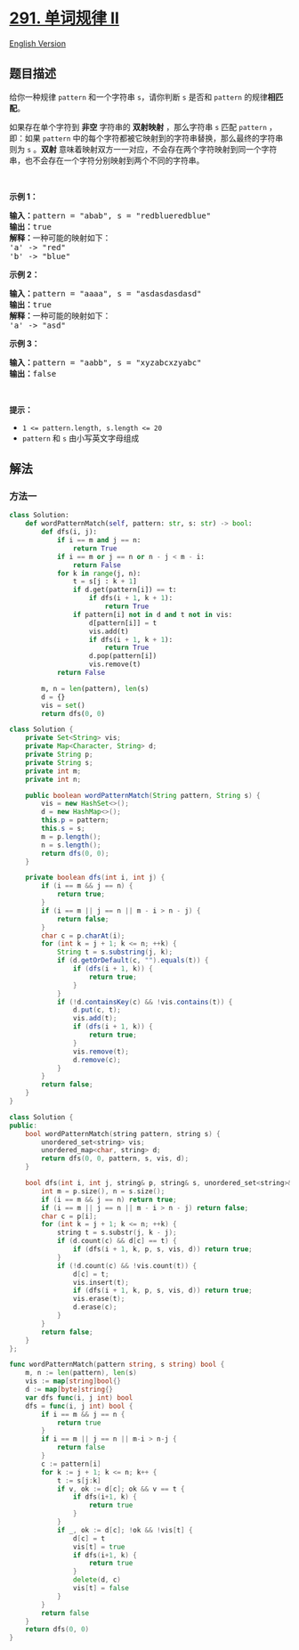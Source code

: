 # [291. 单词规律 II](https://leetcode.cn/problems/word-pattern-ii)

[English Version](/solution/0200-0299/0291.Word%20Pattern%20II/README_EN.md)

## 题目描述

<!-- 这里写题目描述 -->

<p>给你一种规律&nbsp;<code>pattern</code>&nbsp;和一个字符串&nbsp;<code>s</code>，请你判断&nbsp;<code>s</code>&nbsp;是否和<em>&nbsp;</em><code>pattern</code>&nbsp;的规律<strong>相匹配</strong>。</p>

<p>如果存在单个字符到 <strong>非空</strong> 字符串的 <strong>双射映射</strong> ，那么字符串<meta charset="UTF-8" />&nbsp;<code>s</code>&nbsp;匹配<meta charset="UTF-8" />&nbsp;<code>pattern</code>&nbsp;，即：如果&nbsp;<meta charset="UTF-8" /><code>pattern</code>&nbsp;中的每个字符都被它映射到的字符串替换，那么最终的字符串则为 <code>s</code> 。<strong>双射</strong> 意味着映射双方一一对应，不会存在两个字符映射到同一个字符串，也不会存在一个字符分别映射到两个不同的字符串。</p>

<p>&nbsp;</p>

<p><strong>示例 1：</strong></p>

<pre>
<strong>输入：</strong>pattern = "abab", s = "redblueredblue"
<strong>输出：</strong>true
<strong>解释：</strong>一种可能的映射如下：
'a' -&gt; "red"
'b' -&gt; "blue"</pre>

<p><strong>示例 2：</strong></p>

<pre>
<strong>输入：</strong>pattern = "aaaa", s = "asdasdasdasd"
<strong>输出：</strong>true
<strong>解释：</strong>一种可能的映射如下：
'a' -&gt; "asd"
</pre>

<p><strong>示例 3：</strong></p>

<pre>
<strong>输入：</strong>pattern = "aabb", s = "xyzabcxzyabc"
<strong>输出：</strong>false
</pre>

<p>&nbsp;</p>

<p><strong>提示：</strong></p>

<ul>
	<li><code>1 &lt;= pattern.length, s.length &lt;= 20</code></li>
	<li><code>pattern</code> 和 <code>s</code> 由小写英文字母组成</li>
</ul>

## 解法

### 方法一

<!-- tabs:start -->

```python
class Solution:
    def wordPatternMatch(self, pattern: str, s: str) -> bool:
        def dfs(i, j):
            if i == m and j == n:
                return True
            if i == m or j == n or n - j < m - i:
                return False
            for k in range(j, n):
                t = s[j : k + 1]
                if d.get(pattern[i]) == t:
                    if dfs(i + 1, k + 1):
                        return True
                if pattern[i] not in d and t not in vis:
                    d[pattern[i]] = t
                    vis.add(t)
                    if dfs(i + 1, k + 1):
                        return True
                    d.pop(pattern[i])
                    vis.remove(t)
            return False

        m, n = len(pattern), len(s)
        d = {}
        vis = set()
        return dfs(0, 0)
```

```java
class Solution {
    private Set<String> vis;
    private Map<Character, String> d;
    private String p;
    private String s;
    private int m;
    private int n;

    public boolean wordPatternMatch(String pattern, String s) {
        vis = new HashSet<>();
        d = new HashMap<>();
        this.p = pattern;
        this.s = s;
        m = p.length();
        n = s.length();
        return dfs(0, 0);
    }

    private boolean dfs(int i, int j) {
        if (i == m && j == n) {
            return true;
        }
        if (i == m || j == n || m - i > n - j) {
            return false;
        }
        char c = p.charAt(i);
        for (int k = j + 1; k <= n; ++k) {
            String t = s.substring(j, k);
            if (d.getOrDefault(c, "").equals(t)) {
                if (dfs(i + 1, k)) {
                    return true;
                }
            }
            if (!d.containsKey(c) && !vis.contains(t)) {
                d.put(c, t);
                vis.add(t);
                if (dfs(i + 1, k)) {
                    return true;
                }
                vis.remove(t);
                d.remove(c);
            }
        }
        return false;
    }
}
```

```cpp
class Solution {
public:
    bool wordPatternMatch(string pattern, string s) {
        unordered_set<string> vis;
        unordered_map<char, string> d;
        return dfs(0, 0, pattern, s, vis, d);
    }

    bool dfs(int i, int j, string& p, string& s, unordered_set<string>& vis, unordered_map<char, string>& d) {
        int m = p.size(), n = s.size();
        if (i == m && j == n) return true;
        if (i == m || j == n || m - i > n - j) return false;
        char c = p[i];
        for (int k = j + 1; k <= n; ++k) {
            string t = s.substr(j, k - j);
            if (d.count(c) && d[c] == t) {
                if (dfs(i + 1, k, p, s, vis, d)) return true;
            }
            if (!d.count(c) && !vis.count(t)) {
                d[c] = t;
                vis.insert(t);
                if (dfs(i + 1, k, p, s, vis, d)) return true;
                vis.erase(t);
                d.erase(c);
            }
        }
        return false;
    }
};
```

```go
func wordPatternMatch(pattern string, s string) bool {
	m, n := len(pattern), len(s)
	vis := map[string]bool{}
	d := map[byte]string{}
	var dfs func(i, j int) bool
	dfs = func(i, j int) bool {
		if i == m && j == n {
			return true
		}
		if i == m || j == n || m-i > n-j {
			return false
		}
		c := pattern[i]
		for k := j + 1; k <= n; k++ {
			t := s[j:k]
			if v, ok := d[c]; ok && v == t {
				if dfs(i+1, k) {
					return true
				}
			}
			if _, ok := d[c]; !ok && !vis[t] {
				d[c] = t
				vis[t] = true
				if dfs(i+1, k) {
					return true
				}
				delete(d, c)
				vis[t] = false
			}
		}
		return false
	}
	return dfs(0, 0)
}
```

<!-- tabs:end -->

<!-- end -->
